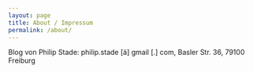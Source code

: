 ```yaml
---
layout: page
title: About / Impressum
permalink: /about/
---
```


Blog von Philip Stade: philip.stade [ä] gmail [.] com, Basler Str. 36, 79100 Freiburg
